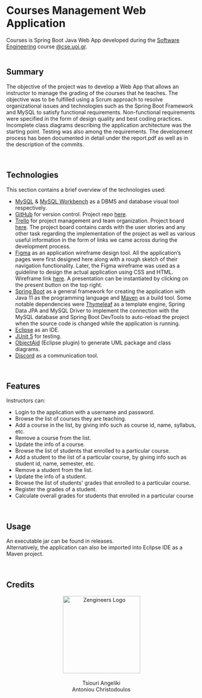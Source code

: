 # Courses Management Web Application
 
 Courses is Spring Boot Java Web App developed during the [Software Engineering](https://www.cs.uoi.gr/course/software-engineering/?lang=en) course [@cse.uoi.gr](https://www.cs.uoi.gr/).<br><br>


## Summary

The objective of the project was to develop a Web App that allows an instructor to manage the grading of the courses that he teaches. The objective was to be fulfilled using a Scrum approach to resolve organizational issues and technologies such as the Spring Boot Framework and MySQL to satisfy functional requirements. Non-functional requirements were specified in the form of design quality and best coding practices. Incomplete class diagrams describing the application architecture was the starting point. Testing was also among the requirements. The development process has been documented in detail under the report.pdf as well as in the description of the commits.

<br>

## Technologies

This section contains a brief overview of the technologies used:
*	[MySQL](https://www.mysql.com/) & [MySQL Workbench](https://www.mysql.com/products/workbench/) as a DBMS and database visual tool respectively.
*	[GitHub](https://github.com/) for version control. Project repo [here](https://github.com/Zengineers/courses-web-app).
*	[Trello](https://trello.com/) for project management and team organization. Project board [here](https://trello.com/b/aYWeaLxz/zengineers-coursesmanagementapp). The project board contains cards with the user stories and any other task regarding the implementation of the project as well as various useful information in the form of links we came across during the development process.
*	[Figma](https://www.figma.com/) as an application wireframe design tool. All the application’s pages were first designed here along with a rough sketch of their navigation functionality. Later, the Figma wireframe was used as a guideline to design the actual application using CSS and HTML. Wireframe link [here](https://www.figma.com/file/PYsLldOQx0acj7uvoIks2C/Courses-Management-App-Wireframe?node-id=0%3A1). A presentation can be instantiated by clicking on the present button on the top right.
*	[Spring Boot](https://spring.io/projects/spring-boot) as a general framework for creating the application with Java 11 as the programming language and [Maven](https://maven.apache.org/) as a build tool. Some notable dependencies were [Thymeleaf](https://www.thymeleaf.org/) as a template engine, Spring Data JPA and MySQL Driver to implement the connection with the MySQL database and Spring Boot DevTools to auto-reload the project when the source code is changed while the application is running.
*	[Eclipse](https://www.eclipse.org/ide/) as an IDE.
*	[JUnit 5](https://junit.org/junit5/) for testing.
*	[ObjectAid](https://marketplace.eclipse.org/content/objectaid-uml-explorer) (Eclipse plugin) to generate UML package and class diagrams.
*	[Discord](https://discord.com/) as a communication tool.

<br>

## Features

Instructors can:
-   Login to the application with a username and password.
-   Browse the list of courses they are teaching.
-   Add a course in the list, by giving info such as course id, name, syllabus, etc.
-   Remove a course from the list.
-   Update the info of a course.
-   Browse the list of students that enrolled to a particular course.
-   Add a student to the list of a particular course, by giving info such as student id, name, semester, etc.
-   Remove a student from the list.
-   Update the info of a student.
-   Browse the list of students' grades that enrolled to a particular course.
-   Register the grades of a student.
-   Calculate overall grades for students that enrolled in a particular course

<br>

## Usage

An executable jar can be found in releases.
<br>
Alternatively, the application can also be imported into Eclipse IDE as a Maven project.

<br>

## Credits

<p align="center">
  <img src="https://avatars.githubusercontent.com/u/94444618?s=400&u=665ca7ded45c1a0edc43742040bd8bf5813083c9&v=4" alt="Zengineers Logo" width="205" height="205">
  <br>
  <br>
  Tsiouri Angeliki
  <br>
  Antoniou Christodoulos
</p>
